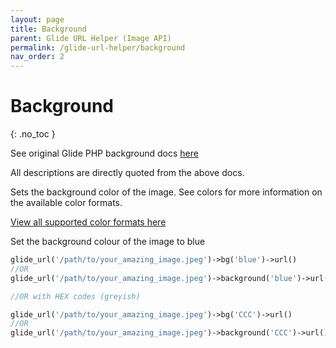 ```yaml
---
layout: page
title: Background
parent: Glide URL Helper (Image API)
permalink: /glide-url-helper/background
nav_order: 2
---
```

# Background
{: .no_toc }

See original Glide PHP background docs [here](https://glide.thephpleague.com/2.0/api/background/)

All descriptions are directly quoted from the above docs.

Sets the background color of the image. See colors for more information on the available color formats.

[View all supported color formats here](https://glide.thephpleague.com/2.0/api/colors/)

Set the background colour of the image to blue

```php 
glide_url('/path/to/your_amazing_image.jpeg')->bg('blue')->url()
//OR
glide_url('/path/to/your_amazing_image.jpeg')->background('blue')->url()

//OR with HEX codes (greyish)

glide_url('/path/to/your_amazing_image.jpeg')->bg('CCC')->url()
//OR
glide_url('/path/to/your_amazing_image.jpeg')->background('CCC')->url()
```